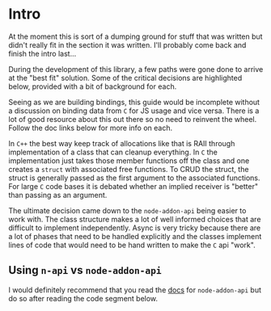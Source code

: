 # Intro

At the moment this is sort of a dumping ground for stuff that was written but didn't really fit in the section it was written.  I'll probably come back and finish the intro last...

During the development of this library, a few paths were gone done to arrive at the "best fit" solution.  Some of the critical decisions are highlighted below, provided with a bit of background for each.


Seeing as we are building bindings, this guide would be incomplete without a discussion on binding data from `C` for JS usage and vice versa.  There is a lot of good resource about this out there so no need to reinvent the wheel.  Follow the doc links below for more info on each.


In `C++` the best way keep track of allocations like that is RAII through implementation of a class that can cleanup everything.  In `C` the implementation just takes those member functions off the class and one creates a `struct` with associated free functions.  To CRUD the struct, the struct is generally passed as the first argument to the associated functions. For large `C` code bases it is debated whether an implied receiver is "better" than passing as an argument.

The ultimate decision came down to the `node-addon-api` being easier to work with.  The class structure makes a lot of well informed choices that are difficult to implement independently.  Async is very tricky because there are a lot of phases that need to be handled explicitly and the classes implement lines of code that would need to be hand written to make the `C` api "work".


## Using `n-api` vs `node-addon-api`



 I would definitely recommend that you read the [docs]() for `node-addon-api` but do so after reading the code segment below.